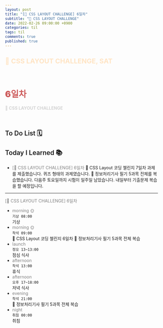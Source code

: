 ```yaml
---
layout: post
title: "[👑 CSS LAYOUT CHALLENGE] 6일차"
subtitle: "👑 CSS LAYOUT CHALLENGE"
date: 2022-02-26 09:00:00 +0900
categories: til
tags: til
comments: true
published: true
---
```


## <span style="color:Bisque;font-size: 22px">👑 CSS LAYOUT CHALLENGE, SAT</span>

<br />

# **<span style="font-weight:900;color:indianred">6일차</span>**

**<span style="color:lightgray">👑 CSS LAYOUT CHALLENGE</span>**

<br />

## <span style="font-weight:600">To Do List</span> 🗓

## <span style="font-weight:600">Today I Learned</span> 📚

- <span style="color:gray">[👑 CSS LAYOUT CHALLENGE] 6일차</span>
  👑 CSS Layout 코딩 첼린지 7일차 과제를 제출했습니다. 퀴즈 형태의 과제였습니다.
  💬 정보처리기사 필기 5과목 전체를 복습했습니다. 다음주 토요일까지 시험이 일주일 남았습니다. 내일부터 기출문제 복습을 할 예정입니다.

---

<span style="color:gray">[👑 CSS LAYOUT CHALLENGE] 6일차</span>

- <span style="color:gray">morning 🌞</span> <br>
  `기상 08:00` <br>
  기상
- <span style="color:gray">morning 🌞</span> <br>
  `착석 09:00` <br>
    👑 CSS Layout 코딩 첼린지 6일차
    📖 정보처리기사 필기 5과목 전체 복습
- <span style="color:gray">launch</span> <br>
  `정오 13~13:00`<br>
  점심 식사
- <span style="color:gray">afternoon</span> <br>
  `착석 13:00`<br>
  휴식
- <span style="color:gray">afternoon</span> <br>
  `오후 17~18:00`<br>
  저녁 식사
- <span style="color:gray">evening</span> <br>
  `착석 21:00`<br>
  📖 정보처리기사 필기 5과목 전체 복습
- <span style="color:gray">night</span> <br>
  `취침 00:00`<br>
  취침